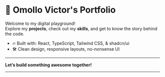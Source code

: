 
# 🚀 Omollo Victor's Portfolio

Welcome to my digital playground!  
Explore my **projects**, check out my **skills**, and get to know the story behind the code.

- 🔥 Built with: React, TypeScript, Tailwind CSS, & shadcn/ui 
- 🛠️ Clean design, responsive layouts, no-nonsense UI
   
---

**Let’s build something awesome together!** 
    
---
